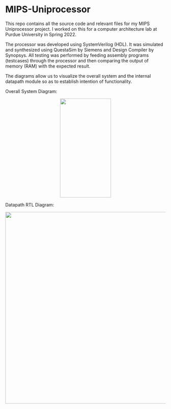 # MIPS-Uniprocessor

This repo contains all the source code and relevant files for my MIPS Uniprocessor project. 
I worked on this for a computer architecture lab at Purdue University in Spring 2022.

The processor was developed using SystemVerilog (HDL). It was simulated and synthesized 
using QuestaSim by Siemens and Design Compiler by Synopsys. All testing was performed 
by feeding assembly programs (testcases) through the processor and then comparing the 
output of memory (RAM) with the expected result.

The diagrams allow us to visualize the overall system and the internal datapath module
so as to establish intention of functionality. 

Overall System Diagram:
<br />
<p align="center">
  <kbd>
    <img src="https://user-images.githubusercontent.com/82693292/189511969-9eac9e14-e69c-4752-9525-9e3c57b6aaef.jpg" width="160" height="310"/>
  </kbd>
</p>


Datapath RTL Diagram:
<br />
<p align="center">
  <kbd>
    <img src="https://user-images.githubusercontent.com/82693292/189511169-f90daddf-94aa-4eef-b58d-23a18067168a.png" width="800" height="600"/>
  </kbd>
</p>

